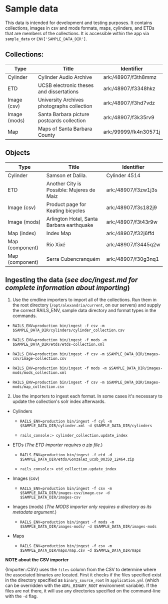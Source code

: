 # Sample data

This data is intended for development and testing purposes. It contains collections, images in csv and mods formats, maps, cylinders, and ETDs that are members of the collections. It is accessible within the app via `sample_data` or `ENV['SAMPLE_DATA_DIR']`.

## Collections:

| Type | Title | Identifier |
| --- | --- | --- |
| Cylinder | Cylinder Audio Archive | ark:/48907/f3th8mmz |
| ETD | UCSB electronic theses and dissertations |  ark:/48907/f3348hkz |
| Image (csv) | University Archives photographs collection | ark:/48907/f3hd7vdz |
| Image (mods) | Santa Barbara picture postcards collection | ark:/48907/f3k35rv9 |
| Map | Maps of Santa Barbara County | ark:/99999/fk4n30571j |

## Objects

| Type | Title | Identifier |
| --- | --- | --- |
| Cylinder | Samson et Dalila. | Cylinder 4514 |
| ETD | Another City is Possible: Mujeres de Maiz | ark:/48907/f3zw1j3s |
| Image (csv) | Product page for Keating bicycles | ark:/48907/f3s182j9 |
| Image (mods) | Arlington Hotel, Santa Barbara earthquake | ark:/48907/f3t43r9w |
| Map (index) | Index Map | ark:/48907/f32j6ffd |
| Map (component)| Rio Xixé | ark:/48907/f3445q2w |
| Map (component) | Serra Cubencranquém | ark:/48907/f30g3nq1 |


## Ingesting the data (_see doc/ingest.md for complete information about importing_)

1. Use the cmdline importers to import all of the collections. Run them in the root directory (`/opt/alexandria/current`, on our servers) and supply the correct RAILS_ENV, sample data directory and format types in the commands.

  - `RAILS_ENV=production bin/ingest -f csv -m $SAMPLE_DATA_DIR/cylinders/cylinder_collection.csv`

  - `RAILS_ENV=production bin/ingest -f mods -m $SAMPLE_DATA_DIR/etds/etds-collection.xml`

  - `RAILS_ENV=production bin/ingest -f csv -m $SAMPLE_DATA_DIR/images-csv/image-collection.csv`

  - `RAILS_ENV=production bin/ingest -f mods -m $SAMPLE_DATA_DIR/images-mods/mods_collection.xml`

  - `RAILS_ENV=production bin/ingest -f csv -m $SAMPLE_DATA_DIR/images-mods/map_collection.csv`

2. Use the importers to ingest each format. In some cases it's necessary to update the collection's solr index afterwards.

  - Cylinders

    - `RAILS_ENV=production bin/ingest -f cyl -m $SAMPLE_DATA_DIR/cylinder.xml -d $SAMPLE_DATA_DIR/cylinders`

    - `rails_console:> cylinder_collection.update_index`

  - ETDs (_The ETD importer requires a zip file._)

    - `RAILS_ENV=production bin/ingest -f etd -d $SAMPLE_DATA_DIR/etds/Gonzalez_ucsb_0035D_12464.zip`

    - `rails_console:> etd_collection.update_index`

  - Images (csv)

    - `RAILS_ENV=production bin/ingest -f csv -m $SAMPLE_DATA_DIR/images-csv/image.csv -d $SAMPLE_DATA_DIR/images-csv`

  - Images (mods) (_The MODS importer only requires a directory as its metadata argument._)

    - `RAILS_ENV=production bin/ingest -f mods -m $SAMPLE_DATA_DIR/images-mods/ -d $SAMPLE_DATA_DIR/images-mods`

 - Maps

    - `RAILS_ENV=production bin/ingest -f csv -m $SAMPLE_DATA_DIR/maps/map.csv -d $SAMPLE_DATA_DIR/maps`

**NOTE about the CSV importer**

{Importer::CSV} uses the `files` column from the CSV to determine where the
associated binaries are located.  First it checks if the files specified exist
in the directory specified as `binary_source_root` in `application.yml` (which
can be overridden with the `ADRL_BINARY_ROOT` environment variable).  If the
files are not there, it will use any directories specified on the command-line
with the `-d` flag.
